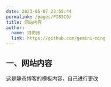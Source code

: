 ```yaml
---
date: 2023-05-07 22:55:44
permalink: /pages/FI83C0/
title: 网站内容
author: 
  name: 泪伤荡
  link: https://github.com/gemini-ming
---
```

## 一、网站内容

这是静态博客的模板内容，自己进行更改
